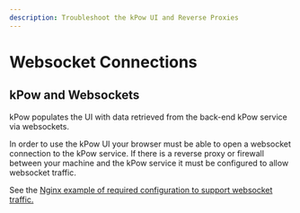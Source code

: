 ```yaml
---
description: Troubleshoot the kPow UI and Reverse Proxies
---
```


# Websocket Connections

## kPow and Websockets

kPow populates the UI with data retrieved from the back-end kPow service via websockets.

In order to use the kPow UI your browser must be able to open a websocket connection to the kPow service. If there is a reverse proxy or firewall between your machine and the kPow service it must be configured to allow websocket traffic.

See the [Nginx example of required configuration to support websocket traffic.](http://nginx.org/en/docs/http/websocket.html)

